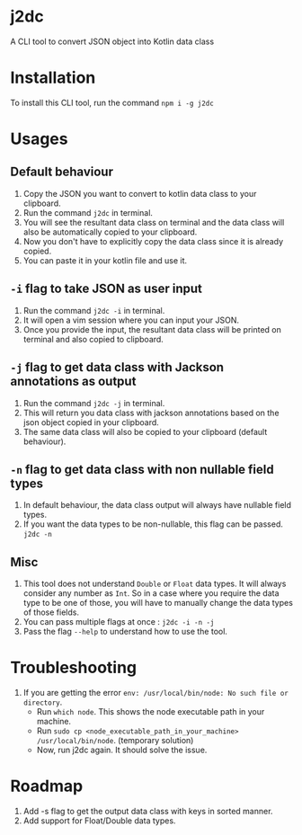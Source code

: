 # j2dc
A CLI tool to convert JSON object into Kotlin data class


# Installation
To install this CLI tool, run the command `npm i -g j2dc`

# Usages

## Default behaviour

1. Copy the JSON you want to convert to kotlin data class to your clipboard.
2. Run the command `j2dc` in terminal.
3. You will see the resultant data class on terminal and the data class will also be automatically copied to your clipboard.
4. Now you don't have to explicitly copy the data class since it is already copied.
5. You can paste it in your kotlin file and use it.

## `-i` flag to take JSON as user input

1. Run the command `j2dc -i` in terminal.
2. It will open a vim session where you can input your JSON.
3. Once you provide the input, the resultant data class will be printed on terminal and also copied to clipboard.

## `-j` flag to get data class with Jackson annotations as output

1. Run the command `j2dc -j` in terminal.
2. This will return you data class with jackson annotations based on the json object copied in your clipboard.
3. The same data class will also be copied to your clipboard (default behaviour).

## `-n` flag to get data class with non nullable field types

1. In default behaviour, the data class output will always have nullable field types.
2. If you want the data types to be non-nullable, this flag can be passed. `j2dc -n`

## Misc

1. This tool does not understand `Double` or `Float` data types. It will always consider any number as `Int`.
   So in a case where you require the data type to be one of those, you will have to manually change the data types of those fields.
2. You can pass multiple flags at once : `j2dc -i -n -j`   
3. Pass the flag `--help` to understand how to use the tool.

# Troubleshooting

1. If you are getting the error `env: /usr/local/bin/node: No such file or directory`.
   - Run `which node`. This shows the node executable path in your machine.
   - Run `sudo cp <node_executable_path_in_your_machine> /usr/local/bin/node`. (temporary solution)
   - Now, run j2dc again. It should solve the issue.

# Roadmap

1. Add -s flag to get the output data class with keys in sorted manner.
2. Add support for Float/Double data types.


